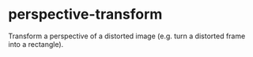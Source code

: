 # perspective-transform
Transform a perspective of a distorted image (e.g. turn a distorted frame into a rectangle).
